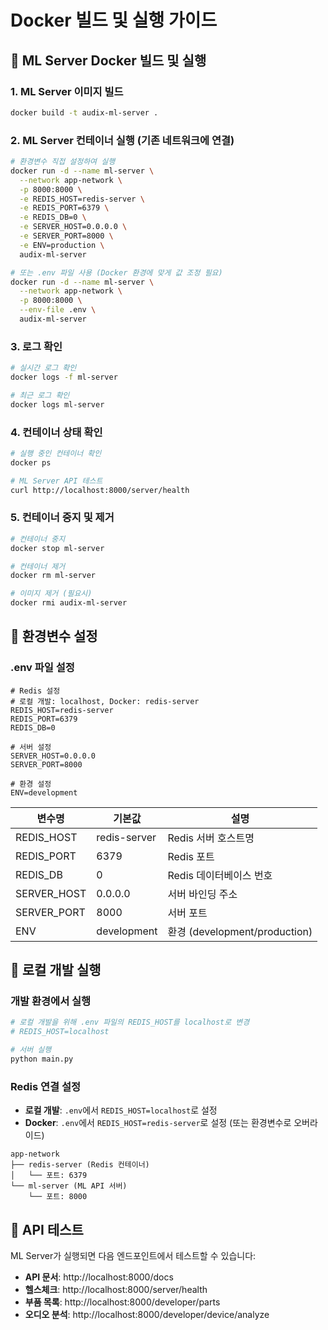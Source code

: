 # Docker 빌드 및 실행 가이드

## 🐳 ML Server Docker 빌드 및 실행

### 1. ML Server 이미지 빌드
```bash
docker build -t audix-ml-server .
```

### 2. ML Server 컨테이너 실행 (기존 네트워크에 연결)
```bash
# 환경변수 직접 설정하여 실행
docker run -d --name ml-server \
  --network app-network \
  -p 8000:8000 \
  -e REDIS_HOST=redis-server \
  -e REDIS_PORT=6379 \
  -e REDIS_DB=0 \
  -e SERVER_HOST=0.0.0.0 \
  -e SERVER_PORT=8000 \
  -e ENV=production \
  audix-ml-server

# 또는 .env 파일 사용 (Docker 환경에 맞게 값 조정 필요)
docker run -d --name ml-server \
  --network app-network \
  -p 8000:8000 \
  --env-file .env \
  audix-ml-server
```

### 3. 로그 확인
```bash
# 실시간 로그 확인
docker logs -f ml-server

# 최근 로그 확인
docker logs ml-server
```

### 4. 컨테이너 상태 확인
```bash
# 실행 중인 컨테이너 확인
docker ps

# ML Server API 테스트
curl http://localhost:8000/server/health
```

### 5. 컨테이너 중지 및 제거
```bash
# 컨테이너 중지
docker stop ml-server

# 컨테이너 제거
docker rm ml-server

# 이미지 제거 (필요시)
docker rmi audix-ml-server
```

## 🔧 환경변수 설정

### .env 파일 설정
```env
# Redis 설정
# 로컬 개발: localhost, Docker: redis-server  
REDIS_HOST=redis-server
REDIS_PORT=6379
REDIS_DB=0

# 서버 설정
SERVER_HOST=0.0.0.0
SERVER_PORT=8000

# 환경 설정
ENV=development
```

| 변수명 | 기본값 | 설명 |
|--------|--------|------|
| REDIS_HOST | redis-server | Redis 서버 호스트명 |
| REDIS_PORT | 6379 | Redis 포트 |
| REDIS_DB | 0 | Redis 데이터베이스 번호 |
| SERVER_HOST | 0.0.0.0 | 서버 바인딩 주소 |
| SERVER_PORT | 8000 | 서버 포트 |
| ENV | development | 환경 (development/production) |

## 🏃 로컬 개발 실행

### 개발 환경에서 실행
```bash
# 로컬 개발을 위해 .env 파일의 REDIS_HOST를 localhost로 변경
# REDIS_HOST=localhost

# 서버 실행
python main.py
```

### Redis 연결 설정
- **로컬 개발**: `.env`에서 `REDIS_HOST=localhost`로 설정
- **Docker**: `.env`에서 `REDIS_HOST=redis-server`로 설정 (또는 환경변수로 오버라이드)

```
app-network
├── redis-server (Redis 컨테이너)
│   └── 포트: 6379
└── ml-server (ML API 서버)
    └── 포트: 8000
```

## 🧪 API 테스트

ML Server가 실행되면 다음 엔드포인트에서 테스트할 수 있습니다:

- **API 문서**: http://localhost:8000/docs
- **헬스체크**: http://localhost:8000/server/health  
- **부품 목록**: http://localhost:8000/developer/parts
- **오디오 분석**: http://localhost:8000/developer/device/analyze
